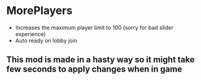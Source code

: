 # MorePlayers
- Increases the maximum player limit to 100 (sorry for bad slider experience)
- Auto ready on lobby join
## This mod is made in a hasty way so it might take few seconds to apply changes when in game